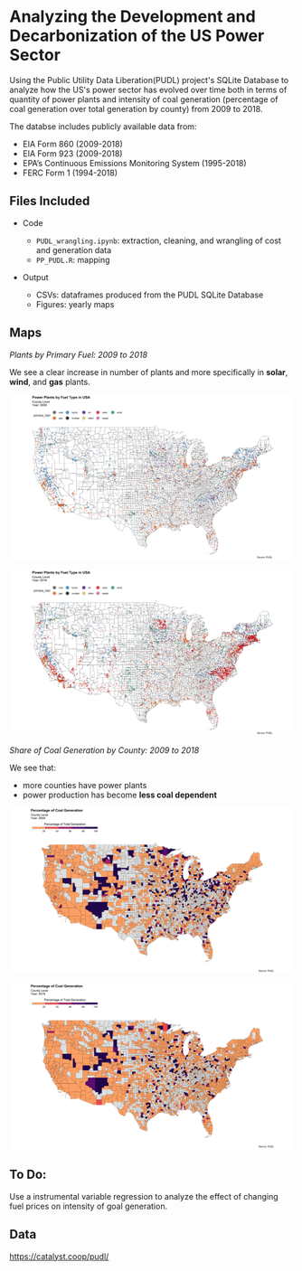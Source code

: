 # Analyzing the Development and Decarbonization of the US Power Sector

Using the Public Utility Data Liberation(PUDL) project's SQLite Database to analyze how the US's power sector has evolved over time both in terms of quantity of power plants and intensity of coal generation (percentage of coal generation over total generation by county) from 2009 to 2018. 

The databse includes publicly available data from:
* EIA Form 860 (2009-2018)
* EIA Form 923 (2009-2018)
* EPA’s Continuous Emissions Monitoring System (1995-2018)
* FERC Form 1 (1994-2018)


## Files Included 

* Code
  - `PUDL_wrangling.ipynb`: extraction, cleaning, and wrangling of cost and generation data 
  - `PP_PUDL.R`: mapping 

* Output
  - CSVs: dataframes produced from the PUDL SQLite Database 
  - Figures: yearly maps

## Maps 

*Plants by Primary Fuel: 2009 to 2018* 

We see a clear increase in number of plants and more specifically in **solar**, **wind**, and **gas** plants. 

![](Output/Figures/PP_MAP_PUDL_09.png)

![](Output/Figures/PP_MAP_PUDL_18.png)


*Share of Coal Generation by County: 2009 to 2018* 

We see that:
  - more counties have power plants
  - power production has become **less coal dependent** 

![](Output/Figures/COAL_MAP_PUDL_09.png)

![](Output/Figures/COAL_MAP_PUDL_18.png)


## To Do:

Use a instrumental variable regression to analyze the effect of changing fuel prices on intensity of goal generation. 

## Data
https://catalyst.coop/pudl/ 

